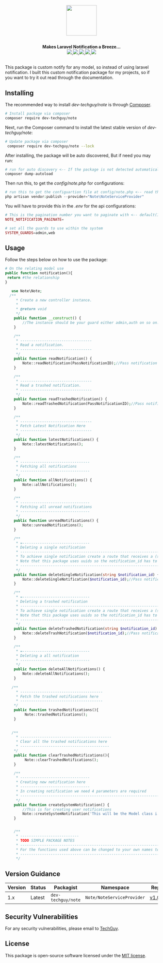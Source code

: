 # <p align="center"><a href="#" target="_blank"><img src="https://png.pngtree.com/png-vector/20190806/ourlarge/pngtree-alert-bell-notification-sound-blue-dotted-line-line-icon-png-image_1651804.jpg" width="100"></a></p>

<p align="center">
  <b>Makes Laravel Notification a Breeze...</b><br>
  <a href="https://github.com/dev-techguy/note/issues">
  <img src="https://img.shields.io/github/issues/dev-techguy/note">
  </a>
  <a href="https://github.com/dev-techguy/note/network/members">
  <img src="https://img.shields.io/github/forks/dev-techguy/note">
  </a>
  <a href="https://github.com/dev-techguy/note/stargazers">
  <img src="https://img.shields.io/github/stars/dev-techguy/note">
  </a>
    <a href="https://packagist.org/packages/dev-techguy/note">
    <img src="https://poser.pugx.org/dev-techguy/note/v/stable">
    </a>
    <a href="https://packagist.org/packages/dev-techguy/note">
    <img src="https://poser.pugx.org/dev-techguy/note/downloads">
    </a>
  <br><br>
</p>

This package is custom notify for any model, so instead of using laravel notification. I built this custom notification package for my projects, so if you want to try it out read through the documentation.

## Installing

The recommended way to install *dev-techguy/note* is through
[Composer](http://getcomposer.org).

```bash
# Install package via composer
composer require dev-techguy/note
```

Next, run the Composer command to install the latest stable version of *dev-techguy/note*:

```bash
# Update package via composer
 composer require dev-techguy/note --lock
```

After installing, the package will be auto discovered, But if need you may run:

```php
# run for auto discovery <-- If the package is not detected automatically -->
composer dump-autoload
```

Then run this, to get the *config/note.php* for configurations:

```php
# run this to get the configuartion file at config/note.php <-- read through it -->
php artisan vendor:publish --provider="Note\NoteServiceProvider"
```

You will have to provide this in the *.env* for the api configurations:

```php
# This is the pagination number you want to paginate with <-- default(10) -->
NOTE_NOTIFICATION_PAGINATE=

# set all the guards to use within the system
SYSTEM_GUARDS=admin,web
```
## Usage
Follow the steps below on how to use the package:

```php
# On the relating model use
public function notification(){
 return #the relationship
}
```

```php
   use Note\Note;
  /**
     * Create a new controller instance.
     *
     * @return void
     */
    public function __construct() {
        //The instance should be your guard either admin,auth on so on.
    }

    /**
     * ---------------------------------
     * Read a notification.
     * ---------------------------------
     */
    public function readNotification() {
        Note::readNotification(PassNotificationID);//Pass notification model id.
    }

    /**
     * ---------------------------------
     * Read a trashed notification.
     * ---------------------------------
     */
    public function readTrashedNotification() {
        Note::readTrashedNotification(PassNotificationID);//Pass notification model id.
    }

    /**
     * ---------------------------------
     * Fetch Latest Notification Here
     * ---------------------------------
     */
    public function latestNotifications() {
        Note::latestNotifications();
    }

    /**
     * --------------------------------
     * Fetching all notifications
     * --------------------------------
     */
    public function allNotifications() {
        Note::allNotifications();
    }

    /**
     * --------------------------------
     * Fetching all unread notifications
     * --------------------------------
     */
    public function unreadNotifications() {
        Note::unreadNotifications();
    }

    /**
     * =-------------------------------
     * Deleting a single notification
     * ------------------------------------------------------------------------------
     * To achieve single notification create a route that receives a (string) notification_id
     * Note that this package uses uuids so the notification_id has to be a string
     * ----------------------------------------------------------------------------------------
     */
    public function deleteSingleNotification(string $notification_id) {
        Note::deleteSingleNotification($notification_id);//Pass notification model id.
    }

    /**
     * =-------------------------------
     * Deleting a trashed notification
     * ------------------------------------------------------------------------------
     * To achieve single notification create a route that receives a (string) notification_id
     * Note that this package uses uuids so the notification_id has to be a string
     * ----------------------------------------------------------------------------------------
     */
    public function deleteTrashedNotification(string $notification_id) {
        Note::deleteTrashNotification($notification_id);//Pass notification model id.
    }

    /**
     * =-------------------------------
     * Deleting a all notification
     * --------------------------------
     */
    public function deleteAllNotifications() {
        Note::deleteAllNotifications();
    }
    
   /**
     * --------------------------------------
     * Fetch the trashed notifications here
     * --------------------------------------
    */
    public function trashedNotifications(){
         Note::trashedNotifications();
    }
    
    
   /**
     * ------------------------------------------
     * Clear all the trashed notifications here
     * -----------------------------------------
    */
    public function clearTrashedNotifications(){
         Note::clearTrashedNotifications();
    }

    /**
     * --------------------------------
     * Creating new notification here
     * --------------------------------
     * In creating notification we need 4 parameters are required
     * -------------------------------------------------------------------------------------------------------
     */
    public function createSystemNotification() {
        //This is for creating user notifications
        Note::createSystemNotification('This will be the Model class i.e App\User','My Notification Subject', 'My Notification Message');
    }


    /**
     * ---------------------------
     * TODO SIMPLE PACKAGE NOTES
     * -----------------------------------------------------------------------------------------
     * For the functions used above can be changed to your own names to call the package names
     * -----------------------------------------------------------------------------------------
     */


```

## Version Guidance

| Version | Status     | Packagist           | Namespace    | Repo                |
|---------|------------|---------------------|--------------|---------------------|
| 1.x     | Latest     | `dev-techguy/note` | `Note/NoteServiceProvider` | [v1.0.0](https://github.com/dev-techguy/note/releases/tag/v1.0.0)|

[dev-techguy/note-1-repo]: https://github.com/dev-techguy/note.git

## Security Vulnerabilities
 For any security vulnerabilities, please email to [TechGuy](mailto:vincent@@shiftech.co.ke).

## License
 This package is open-source software licensed under the [MIT license](https://opensource.org/licenses/MIT).
